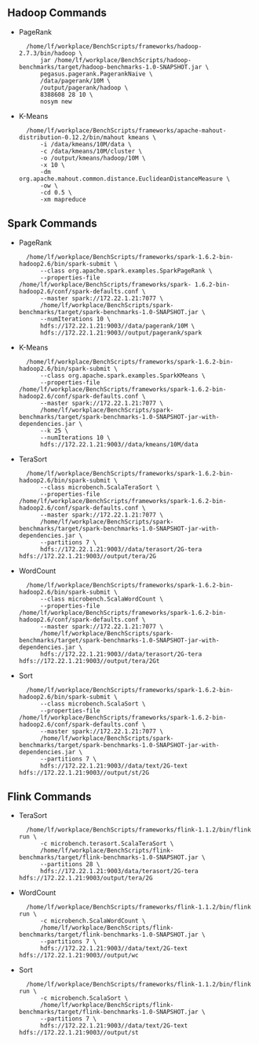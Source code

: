 
## Hadoop Commands

* PageRank

        /home/lf/workplace/BenchScripts/frameworks/hadoop-2.7.3/bin/hadoop \
            jar /home/lf/workplace/BenchScripts/hadoop-benchmarks/target/hadoop-benchmarks-1.0-SNAPSHOT.jar \
            pegasus.pagerank.PagerankNaive \
            /data/pagerank/10M \
            /output/pagerank/hadoop \
            8388608 28 10 \
            nosym new

* K-Means

        /home/lf/workplace/BenchScripts/frameworks/apache-mahout-distribution-0.12.2/bin/mahout kmeans \
            -i /data/kmeans/10M/data \
            -c /data/kmeans/10M/cluster \
            -o /output/kmeans/hadoop/10M \
            -x 10 \
            -dm org.apache.mahout.common.distance.EuclideanDistanceMeasure \
            -ow \
            -cd 0.5 \
            -xm mapreduce

## Spark Commands

* PageRank

        /home/lf/workplace/BenchScripts/frameworks/spark-1.6.2-bin-hadoop2.6/bin/spark-submit \
            --class org.apache.spark.examples.SparkPageRank \
            --properties-file /home/lf/workplace/BenchScripts/frameworks/spark- 1.6.2-bin-hadoop2.6/conf/spark-defaults.conf \
            --master spark://172.22.1.21:7077 \
            /home/lf/workplace/BenchScripts/spark-benchmarks/target/spark-benchmarks-1.0-SNAPSHOT.jar \
            --numIterations 10 \
            hdfs://172.22.1.21:9003//data/pagerank/10M \
            hdfs://172.22.1.21:9003//output/pagerank/spark

* K-Means

        /home/lf/workplace/BenchScripts/frameworks/spark-1.6.2-bin-hadoop2.6/bin/spark-submit \
            --class org.apache.spark.examples.SparkKMeans \
            --properties-file /home/lf/workplace/BenchScripts/frameworks/spark-1.6.2-bin-hadoop2.6/conf/spark-defaults.conf \
            --master spark://172.22.1.21:7077 \
            /home/lf/workplace/BenchScripts/spark-benchmarks/target/spark-benchmarks-1.0-SNAPSHOT-jar-with-dependencies.jar \
            --k 25 \
            --numIterations 10 \
            hdfs://172.22.1.21:9003//data/kmeans/10M/data

* TeraSort

        /home/lf/workplace/BenchScripts/frameworks/spark-1.6.2-bin-hadoop2.6/bin/spark-submit \
            --class microbench.ScalaTeraSort \
            --properties-file /home/lf/workplace/BenchScripts/frameworks/spark-1.6.2-bin-hadoop2.6/conf/spark-defaults.conf \
            --master spark://172.22.1.21:7077 \
            /home/lf/workplace/BenchScripts/spark-benchmarks/target/spark-benchmarks-1.0-SNAPSHOT-jar-with-dependencies.jar \
            --partitions 7 \
            hdfs://172.22.1.21:9003//data/terasort/2G-tera hdfs://172.22.1.21:9003//output/tera/2G

* WordCount

        /home/lf/workplace/BenchScripts/frameworks/spark-1.6.2-bin-hadoop2.6/bin/spark-submit \
            --class microbench.ScalaWordCount \
            --properties-file /home/lf/workplace/BenchScripts/frameworks/spark-1.6.2-bin-hadoop2.6/conf/spark-defaults.conf \
            --master spark://172.22.1.21:7077 \
            /home/lf/workplace/BenchScripts/spark-benchmarks/target/spark-benchmarks-1.0-SNAPSHOT-jar-with-dependencies.jar \
            hdfs://172.22.1.21:9003//data/terasort/2G-tera hdfs://172.22.1.21:9003//output/tera/2Gt

* Sort

        /home/lf/workplace/BenchScripts/frameworks/spark-1.6.2-bin-hadoop2.6/bin/spark-submit \
            --class microbench.ScalaSort \
            --properties-file /home/lf/workplace/BenchScripts/frameworks/spark-1.6.2-bin-hadoop2.6/conf/spark-defaults.conf \
            --master spark://172.22.1.21:7077 \
            /home/lf/workplace/BenchScripts/spark-benchmarks/target/spark-benchmarks-1.0-SNAPSHOT-jar-with-dependencies.jar \
            --partitions 7 \
            hdfs://172.22.1.21:9003//data/text/2G-text hdfs://172.22.1.21:9003//output/st/2G

## Flink Commands

* TeraSort

        /home/lf/workplace/BenchScripts/frameworks/flink-1.1.2/bin/flink run \
            -c microbench.terasort.ScalaTeraSort \
            /home/lf/workplace/BenchScripts/flink-benchmarks/target/flink-benchmarks-1.0-SNAPSHOT.jar \
            --partitions 28 \
            hdfs://172.22.1.21:9003/data/terasort/2G-tera hdfs://172.22.1.21:9003/output/tera/2G

* WordCount

        /home/lf/workplace/BenchScripts/frameworks/flink-1.1.2/bin/flink run \
            -c microbench.ScalaWordCount \
            /home/lf/workplace/BenchScripts/flink-benchmarks/target/flink-benchmarks-1.0-SNAPSHOT.jar \
            --partitions 7 \
            hdfs://172.22.1.21:9003//data/text/2G-text hdfs://172.22.1.21:9003//output/wc

* Sort

        /home/lf/workplace/BenchScripts/frameworks/flink-1.1.2/bin/flink run \
            -c microbench.ScalaSort \
            /home/lf/workplace/BenchScripts/flink-benchmarks/target/flink-benchmarks-1.0-SNAPSHOT.jar \
            --partitions 7 \
            hdfs://172.22.1.21:9003//data/text/2G-text hdfs://172.22.1.21:9003//output/st